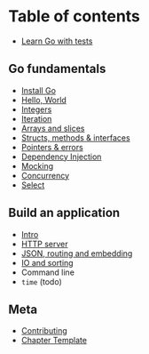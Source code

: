 # Table of contents

* [Learn Go with tests](gb-readme.md)

## Go fundamentals

* [Install Go](install-go.md)
* [Hello, World](hello-world.md)
* [Integers](integers.md)
* [Iteration](iteration.md)
* [Arrays and slices](arrays-and-slices.md)
* [Structs, methods & interfaces](structs-methods-and-interfaces.md)
* [Pointers & errors](pointers-and-errors.md)
* [Dependency Injection](dependency-injection.md)
* [Mocking](mocking.md)
* [Concurrency](concurrency.md)
* [Select](select.md)

## Build an application

* [Intro](app-intro.md)
* [HTTP server](http-server.md)
* [JSON, routing and embedding](json.md)
* [IO and sorting](io.md)
* Command line
* `time` (todo)

## Meta

* [Contributing](contributing.md)
* [Chapter Template](template.md)
